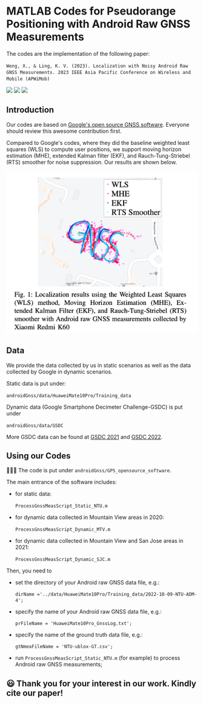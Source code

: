 # MATLAB Codes for Pseudorange Positioning with Android Raw GNSS Measurements
The codes are the implementation of the following paper:

`Weng, X., & Ling, K. V. (2023). Localization with Noisy Android Raw GNSS Measurements. 2023 IEEE Asia Pacific Conference on Wireless and Mobile (APWiMob)`

<!--- Badge for paper link---> <a href="https://arxiv.org/abs/2309.08936"><img src="https://img.shields.io/badge/IEEE%20APWiMob%202023-paper-informational"/></a>
<!--- Badge for slides link---><a href="https://github.com/AILocAR/androidGnss/blob/main/Presenter_%5BSession%204A%5D_%5BXu%20Weng%5D.pdf"><img src="https://img.shields.io/badge/IEEE%20APWiMob%202023-slides-informational"/></a>
<!--- Badge for award---><img src="https://img.shields.io/badge/IEEE%20APWiMob%202023-Best Paper Award-gold"/></a>

## Introduction
Our codes are based on [Google's open source GNSS software](https://github.com/google/gps-measurement-tools). Everyone should review this awesome contribution first.

Compared to Google's codes, where they did the baseline weighted least squares (WLS) to compute user positions, we support moving horizon estimation (MHE), extended Kalman filter (EKF), and Rauch-Tung-Striebel (RTS) smoother for noise suppression. Our results are shown below.

<img src="ToyEg.png">

## Data
We provide the data collected by us in static scenarios as well as the data collected by Google in dynamic scenarios.

Static data is put under:

`androidGnss/data/HuaweiMate10Pro/Training_data`

Dynamic data (Google Smartphone Decimeter Challenge-GSDC) is put under

`androidGnss/data/GSDC`

More GSDC data can be found at [GSDC 2021](https://www.kaggle.com/c/google-smartphone-decimeter-challenge) and [GSDC 2022](https://www.kaggle.com/c/smartphone-decimeter-2022/discussion/341111).

## Using our Codes
👩🏽‍💻 The code is put under `androidGnss/GPS_opensource_software`.

The main entrance of the software includes:
* for static data:

  `ProcessGnssMeasScript_Static_NTU.m`  
* for dynamic data collected in Mountain View areas in 2020:

  `ProcessGnssMeasScript_Dynamic_MTV.m`
* for dynamic data collected in Mountain View and San Jose areas in 2021:

  `ProcessGnssMeasScript_Dynamic_SJC.m`

Then, you need to
* set the directory of your Android raw GNSS data file, e.g.:
      
      dirName ='../data/HuaweiMate10Pro/Training_data/2022-10-09-NTU-ADM-4';
* specify the name of your Android raw GNSS data file, e.g.:

      prFileName = 'HuaweiMate10Pro_GnssLog.txt';
* specify the name of the ground truth data file, e.g.:

      gtNmeaFileName = 'NTU-ublox-GT.csv';
* run `ProcessGnssMeasScript_Static_NTU.m` (for example) to process Android raw GNSS measurements;

## 😃 Thank you for your interest in our work. Kindly cite our paper!
